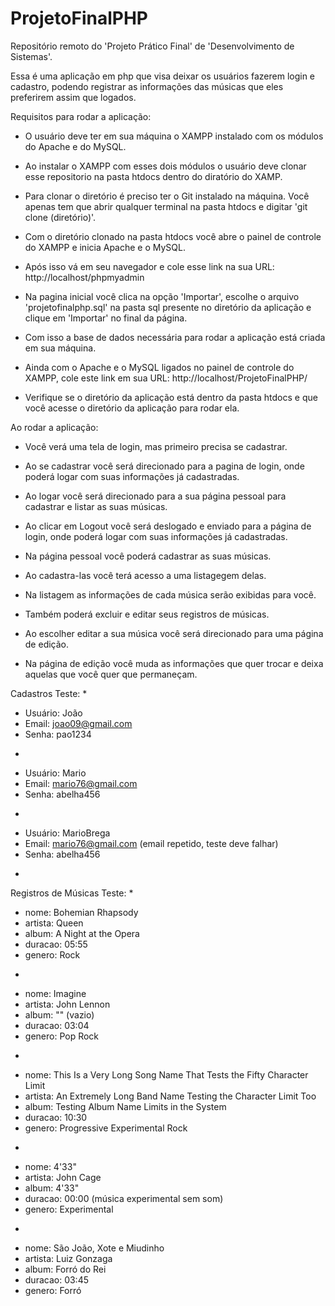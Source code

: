 # ProjetoFinalPHP
Repositório remoto do 'Projeto Prático Final' de 'Desenvolvimento de Sistemas'.

Essa é uma aplicação em php que visa deixar os usuários fazerem login e cadastro, podendo registrar as informações das músicas que eles preferirem assim que logados.

Requisitos para rodar a aplicação:

- O usuário deve ter em sua máquina o XAMPP instalado com os módulos do Apache e do MySQL.

- Ao instalar o XAMPP com esses dois módulos o usuário deve clonar esse repositorio na pasta htdocs dentro do diratório do XAMP.

- Para clonar o diretório é preciso ter o Git instalado na máquina. Você apenas tem que abrir qualquer terminal na pasta htdocs e digitar 'git clone (diretório)'.

- Com o diretório clonado na pasta htdocs você abre o painel de controle do XAMPP e inicia Apache e o MySQL.

- Após isso vá em seu navegador e cole esse link na sua URL: http://localhost/phpmyadmin

- Na pagina inicial você clica na opção 'Importar', escolhe o arquivo 'projetofinalphp.sql' na pasta sql presente no diretório da aplicação e clique em 'Importar' no final da página.

- Com isso a base de dados necessária para rodar a aplicação está criada em sua máquina.

- Ainda com o Apache e o MySQL ligados no painel de controle do XAMPP, cole este link em sua URL:
http://localhost/ProjetoFinalPHP/

- Verifique se o diretório da aplicação está dentro da pasta htdocs e que você acesse o diretório da aplicação para rodar ela.

Ao rodar a aplicação:

- Você verá uma tela de login, mas primeiro precisa se cadastrar.

- Ao se cadastrar você será direcionado para a pagina de login, onde poderá logar com suas informações já cadastradas.

- Ao logar você será direcionado para a sua página pessoal para cadastrar e listar as suas músicas.

- Ao clicar em Logout você será deslogado e enviado para a página de login, onde poderá logar com suas informações já cadastradas.

- Na página pessoal você poderá cadastrar as suas músicas.

- Ao cadastra-las você terá acesso a uma listagegem delas.

- Na listagem as informações de cada música serão exibidas para você.

- Também poderá excluir e editar seus registros de músicas.

- Ao escolher editar a sua música você será direcionado para uma página de edição.

- Na página de edição você muda as informações que quer trocar e deixa aquelas que você quer que permaneçam.

Cadastros Teste:
*
- Usuário: João
- Email: joao09@gmail.com
- Senha: pao1234
*
- Usuário: Mario
- Email: mario76@gmail.com
- Senha: abelha456
*
- Usuário: MarioBrega 
- Email: mario76@gmail.com (email repetido, teste deve falhar)
- Senha: abelha456
*
Registros de Músicas Teste:
*
- nome: Bohemian Rhapsody
- artista: Queen
- album: A Night at the Opera
- duracao: 05:55
- genero: Rock
*
- nome: Imagine
- artista: John Lennon
- album: "" (vazio)
- duracao: 03:04
- genero: Pop Rock
*
- nome: This Is a Very Long Song Name That Tests the Fifty Character Limit
- artista: An Extremely Long Band Name Testing the Character Limit Too
- album: Testing Album Name Limits in the System
- duracao: 10:30
- genero: Progressive Experimental Rock
*
- nome: 4'33"
- artista: John Cage
- album: 4'33"
- duracao: 00:00 (música experimental sem som)
- genero: Experimental
*
- nome: São João, Xote e Miudinho
- artista: Luiz Gonzaga
- album: Forró do Rei
- duracao: 03:45
- genero: Forró

